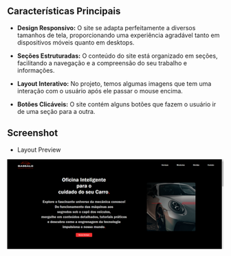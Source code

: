 ## Características Principais


- **Design Responsivo:** O site se adapta perfeitamente a diversos tamanhos de tela, proporcionando uma experiência agradável tanto em dispositivos móveis quanto em desktops.

- **Seções Estruturadas:** O conteúdo do site está organizado em seções, facilitando a navegação e a compreensão do seu trabalho e informações.

- **Layout Interativo:** No projeto, temos algumas imagens que tem uma interação com o usuário após ele passar o mouse encima.

- **Botões Clicáveis:** O site contém alguns botões que fazem o usuário ir de uma seção para a outra.



## Screenshot

- Layout Preview
 <img src="/assets/oficina.png">

